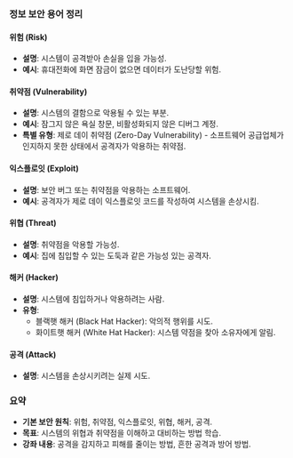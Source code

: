 ### 정보 보안 용어 정리

#### 위험 (Risk)
- **설명**: 시스템이 공격받아 손실을 입을 가능성.
- **예시**: 휴대전화에 화면 잠금이 없으면 데이터가 도난당할 위험.

#### 취약점 (Vulnerability)
- **설명**: 시스템의 결함으로 악용될 수 있는 부분.
- **예시**: 잠그지 않은 욕실 창문, 비활성화되지 않은 디버그 계정.
- **특별 유형**: 제로 데이 취약점 (Zero-Day Vulnerability) - 소프트웨어 공급업체가 인지하지 못한 상태에서 공격자가 악용하는 취약점.

#### 익스플로잇 (Exploit)
- **설명**: 보안 버그 또는 취약점을 악용하는 소프트웨어.
- **예시**: 공격자가 제로 데이 익스플로잇 코드를 작성하여 시스템을 손상시킴.

#### 위협 (Threat)
- **설명**: 취약점을 악용할 가능성.
- **예시**: 집에 침입할 수 있는 도둑과 같은 가능성 있는 공격자.

#### 해커 (Hacker)
- **설명**: 시스템에 침입하거나 악용하려는 사람.
- **유형**:
  - 블랙햇 해커 (Black Hat Hacker): 악의적 행위를 시도.
  - 화이트햇 해커 (White Hat Hacker): 시스템 약점을 찾아 소유자에게 알림.

#### 공격 (Attack)
- **설명**: 시스템을 손상시키려는 실제 시도.

### 요약
- **기본 보안 원칙**: 위험, 취약점, 익스플로잇, 위협, 해커, 공격.
- **목표**: 시스템의 위협과 취약점을 이해하고 대비하는 방법 학습.
- **강좌 내용**: 공격을 감지하고 피해를 줄이는 방법, 흔한 공격과 방어 방법.

